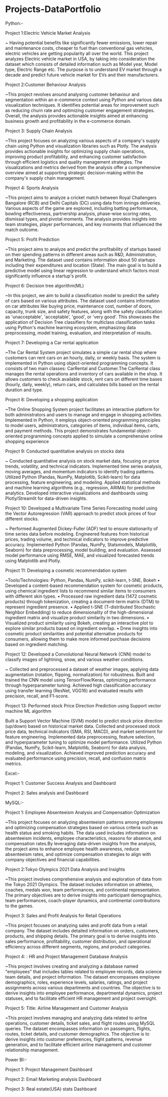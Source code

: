 # Projects-DataPortfolio
Python:-

Project 1:Electric Vehicle Market Analysis

~ Having potential benefits like significantly fewer emissions, lower repair and maintenance costs, cheaper to fuel than conventional gas vehicles, electric vehicles are getting popularity all over the world. This project analyzes Electric vehicle market in USA, by taking into consideration the dataset which consists of detailed information such as Model year, Model type, Electric Range etc. The purpose is to understand EV market through a decade and predict future vehicle market for EVs and their manufacturers.



Project 2:Customer Behaviour Analysis 

~This project revolves around analysing customer behaviour and segmentation within an e-commerce context using Python and various data visualization techniques. 
It identifies potential areas for improvement such as reducing churn rate and optimizing customer engagement strategies. Overall, the analysis provides actionable insights aimed at enhancing business growth and profitability in the e-commerce domain.



Project 3: Supply Chain Analysis 

~This project focuses on analyzing various aspects of a company's supply chain using Python and visualization libraries such as Plotly. The analysis provides actionable insights for optimizing supply chain operations, improving product profitability, and enhancing customer satisfaction through efficient logistics and quality management strategies. The visualizations and metrics derived from the analysis offer a comprehensive overview aimed at supporting strategic decision-making within the company's supply chain management.

Project 4: Sports Analysis 

~This project aims to analyze a cricket match between Royal Challengers Bangalore (RCB) and Delhi Capitals (DC) using data from innings deliveries. Various aspects of the game are explored, including batting performance, bowling effectiveness, partnership analysis, phase-wise scoring rates, dismissal types, and pivotal moments. The analysis provides insights into team strategies, player performances, and key moments that influenced the match outcome.

Project 5: Profit Prediction

~This project aims to analyze and predict the profitability of startups based on their spending patterns in different areas such as R&D, Administration, and Marketing. The dataset used contains information about 50 startups including their expenditures and location (State). The main goal is to build a predictive model using linear regression to understand which factors most significantly influence a startup's profit.

Project 6: Decision tree algorithm(ML)

~In this project, we aim to build a classification model to predict the safety of cars based on various attributes. The dataset used contains information on car attributes like buying price, maintenance cost, number of doors, capacity, trunk size, and safety features, along with the safety classification as 'unacceptable', 'acceptable', 'good', or 'very good'. This showcases the application of Decision Tree classifiers for multiclass classification tasks using Python's machine learning ecosystem, emphasizing data preprocessing, model training, evaluation, and interpretation of results.

Project 7: Developing a Car rental application

~The Car Rental System project simulates a simple car rental shop where customers can rent cars on an hourly, daily, or weekly basis. The system is implemented in Python using object-oriented programming concepts. It consists of two main classes: CarRental and Customer.The CarRental class manages the rental operations and inventory of cars available in the shop. It allows customers to check available stock, rent cars on different time bases (hourly, daily, weekly), return cars, and calculates bills based on the rental duration and type.


Project 8: Developing a shopping application

~The Online Shopping System project facilitates an interactive platform for both administrators and users to manage and engage in shopping activities. Implemented in Python, it employs object-oriented programming principles to model users, administrators, categories of items, individual items, carts, and payment methods. This project demonstrates fundamental object-oriented programming concepts applied to simulate a comprehensive online shopping experience



Project 9: Conducted quantitative analysis on stocks data

~ Conducted quantitative analysis on stock market data, focusing on price trends, volatility, and technical indicators.
Implemented time series analysis, moving averages, and momentum indicators to identify trading patterns.
Utilized Python (Pandas, NumPy, Matplotlib, Scikit-learn) for data processing, feature engineering, and modeling.
Applied statistical methods and machine learning algorithms (e.g., regression, ARIMA) for predictive analytics.
Developed interactive visualizations and dashboards using Plotly/Streamlit for data-driven insights.


Project 10: Developed a Multivariate Time Series Forecasting model using the Vector Autoregression (VAR) approach to predict stock prices of four different stocks.

~ Performed Augmented Dickey-Fuller (ADF) test to ensure stationarity of time series data before modeling.
Engineered features from historical prices, trading volume, and technical indicators to improve predictive accuracy.
Implemented Python (Pandas, NumPy, Statsmodels, Matplotlib, Seaborn) for data preprocessing, model building, and evaluation.
Assessed model performance using RMSE, MAE, and visualized forecasted trends using Matplotlib and Plotly.



Project 11: Developing a cosmetic recommendation system

~Tools/Technologies: Python, Pandas, NumPy, scikit-learn, t-SNE, Bokeh
•	Developed a content-based recommendation system for cosmetic products, using chemical ingredient lists to recommend similar items to consumers with different skin types.
•	Processed raw ingredient data (1472 cosmetic products) through tokenization, creating a document-term matrix (DTM) to represent ingredient presence.
•	Applied t-SNE (T-distributed Stochastic Neighbor Embedding) to reduce dimensionality of the high-dimensional ingredient matrix and visualize product similarity in two dimensions.
•	Visualized product similarity using Bokeh, creating an interactive plot to explore similar products based on ingredient overlap.
•	Drew insights into cosmetic product similarities and potential alternative products for consumers, allowing them to make more informed purchase decisions based on ingredient matching.



Project 12: Developed a Convolutional Neural Network (CNN) model to classify images of lightning, snow, and various weather conditions.

~ Collected and preprocessed a dataset of weather images, applying data augmentation (rotation, flipping, normalization) for robustness.
Built and trained the CNN model using TensorFlow/Keras, optimizing performance through hyperparameter tuning.
Achieved high classification accuracy using transfer learning (ResNet, VGG16) and evaluated results with precision, recall, and F1-score.




Project 13: Performed stock Price Direction Prediction using Support vector machine ML algorithm

Built a Support Vector Machine (SVM) model to predict stock price direction (up/down) based on historical market data.
Collected and processed stock price data, technical indicators (SMA, RSI, MACD), and market sentiment for feature engineering.
Implemented data preprocessing, feature selection, and hyperparameter tuning to optimize model performance.
Utilized Python (Pandas, NumPy, Scikit-learn, Matplotlib, Seaborn) for data analysis, modeling, and visualization.
Achieved improved prediction accuracy and evaluated performance using precision, recall, and confusion matrix metrics.




Excel:-

Project 1: Customer Success Analysis and Dashboard

Project 2: Sales analysis and Dashboard 


MySQL:-

Project 1: Employee Absenteeism Analysis and Compensation Optimization

~This project focuses on analyzing absenteeism patterns among employees and optimizing compensation strategies based on various criteria such as health status and smoking habits. The data used includes information on absenteeism incidents, employee characteristics, reasons for absence, and compensation rates.By leveraging data-driven insights from the analysis, the project aims to enhance employee health awareness, reduce absenteeism rates, and optimize compensation strategies to align with company objectives and financial capabilities.

Project 2:Tokyo Olympics 2021 Data Analysis and Insights

 ~This project involves comprehensive analysis and exploration of data from the Tokyo 2021 Olympics. The dataset includes information on athletes, coaches, medals won, team performances, and continental representation. The primary objectives are to derive insights into participant demographics, team performances, coach-player dynamics, and continental contributions to the games.

 Project 3: Sales and Profit Analysis for Retail Operations

 ~This project focuses on analyzing sales and profit data from a retail company. The dataset includes detailed information on orders, customers, products, and shipping details. The primary goal is to derive insights into sales performance, profitability, customer distribution, and operational efficiency across different segments, regions, and product categories.

 Project 4: : HR and Project Management Database Analysis

 ~This project involves creating and analyzing a database named "employees" that includes tables related to employee records, data science team details, and project information. The dataset encompasses employee demographics, roles, experience levels, salaries, ratings, and project assignments across various departments and countries. The objective is to derive insights into employee performance, departmental dynamics, project statuses, and to facilitate efficient HR management and project oversight.

 Project 5: Title: Airline Management and Customer Analysis
 
~This project involves managing and analyzing data related to airline operations, customer details, ticket sales, and flight routes using MySQL queries. The dataset encompasses information on passengers, flights, routes, ticket details, and customer demographics. The objective is to derive insights into customer preferences, flight patterns, revenue generation, and to facilitate efficient airline management and customer relationship management.


Power BI:-

Project 1: Project Management Dashboard

Project 2: Email Marketing analysis Dashboard

Project 3: Real estate(USA) stats Dashboard




 














